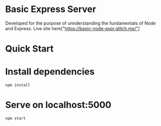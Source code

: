 # Basic Express Server

Developed for the purpose of unnderstanding the fundamentals of Node and Express.
Live site here["https://basic-node-expr.glitch.me/"]

# Quick Start


# Install dependencies
    npm install

# Serve on localhost:5000
    npm start

